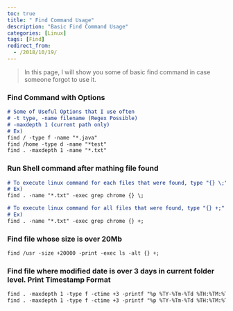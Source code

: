 ```yaml
---
toc: true
title: " Find Command Usage"
description: "Basic Find Command Usage"
categories: [Linux]
tags: [Find]
redirect_from:
  - /2018/10/19/
---
```


> In this page, I will show you some of basic find command in case someone forgot to use it.

### Find Command with Options

```md
# Some of Useful Options that I use often
# -t type, -name filename (Regex Possible)
# -maxdepth 1 (current path only)
# Ex)
find / -type f -name "*.java"
find /home -type d -name "*test"
find . -maxdepth 1 -name "*.txt"
```

### Run Shell command after mathing file found

```md
# To execute linux command for each files that were found, type "{} \;" in the end
# Ex)
find . -name "*.txt" -exec grep chrome {} \;

# To execute linux command for all files that were found, type "{} +;" in the end
# Ex)
find . -name "*.txt" -exec grep chrome {} +;
```

### Find file whose size is over 20Mb

```md
find /usr -size +20000 -print -exec ls -alt {} +; 
```

### Find file where modified date is over 3 days in current folder level. Print Timestamp Format

```md
find . -maxdepth 1 -type f -ctime +3 -printf "%p %TY-%Tm-%Td %TH:%TM:%TS %Tz\n"
find . -maxdepth 1 -type f -ctime +3 -printf "%p %TY-%Tm-%Td %TH:%TM:%TS %Tz\n" -delete
```
